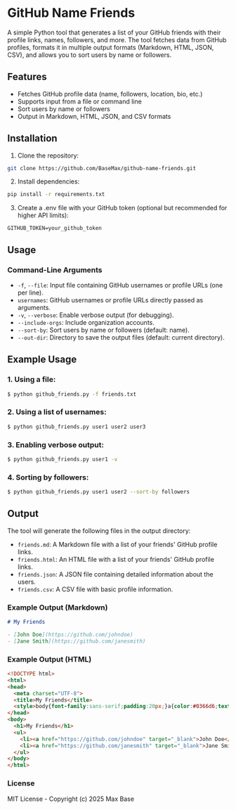 # GitHub Name Friends

A simple Python tool that generates a list of your GitHub friends with their profile links, names, followers, and more. The tool fetches data from GitHub profiles, formats it in multiple output formats (Markdown, HTML, JSON, CSV), and allows you to sort users by name or followers.

## Features

- Fetches GitHub profile data (name, followers, location, bio, etc.)
- Supports input from a file or command line
- Sort users by name or followers
- Output in Markdown, HTML, JSON, and CSV formats

## Installation

1. Clone the repository:

```bash
git clone https://github.com/BaseMax/github-name-friends.git
```

2. Install dependencies:

```bash
pip install -r requirements.txt
```

3. Create a .env file with your GitHub token (optional but recommended for higher API limits):

```plaintext
GITHUB_TOKEN=your_github_token
```

## Usage

### Command-Line Arguments

- `-f`, `--file`: Input file containing GitHub usernames or profile URLs (one per line).
- `usernames`: GitHub usernames or profile URLs directly passed as arguments.
- `-v`, `--verbose`: Enable verbose output (for debugging).
- `--include-orgs`: Include organization accounts.
- `--sort-by`: Sort users by name or followers (default: name).
- `--out-dir`: Directory to save the output files (default: current directory).

## Example Usage

### 1. Using a file:

```bash
$ python github_friends.py -f friends.txt
```

### 2. Using a list of usernames:

```bash
$ python github_friends.py user1 user2 user3
```

### 3. Enabling verbose output:

```bash
$ python github_friends.py user1 -v
```

### 4. Sorting by followers:

```bash
$ python github_friends.py user1 user2 --sort-by followers
```

## Output

The tool will generate the following files in the output directory:

- `friends.md`: A Markdown file with a list of your friends' GitHub profile links.
- `friends.html`: An HTML file with a list of your friends' GitHub profile links.
- `friends.json`: A JSON file containing detailed information about the users.
- `friends.csv`: A CSV file with basic profile information.

### Example Output (Markdown)

```markdown
# My Friends

- [John Doe](https://github.com/johndoe)
- [Jane Smith](https://github.com/janesmith)
```

### Example Output (HTML)

```html
<!DOCTYPE html>
<html>
<head>
  <meta charset="UTF-8">
  <title>My Friends</title>
  <style>body{font-family:sans-serif;padding:20px;}a{color:#0366d6;text-decoration:none;}li{margin:5px 0;}</style>
</head>
<body>
  <h1>My Friends</h1>
  <ul>
    <li><a href="https://github.com/johndoe" target="_blank">John Doe</a></li>
    <li><a href="https://github.com/janesmith" target="_blank">Jane Smith</a></li>
  </ul>
</body>
</html>
```

### License

MIT License - Copyright (c) 2025 Max Base
